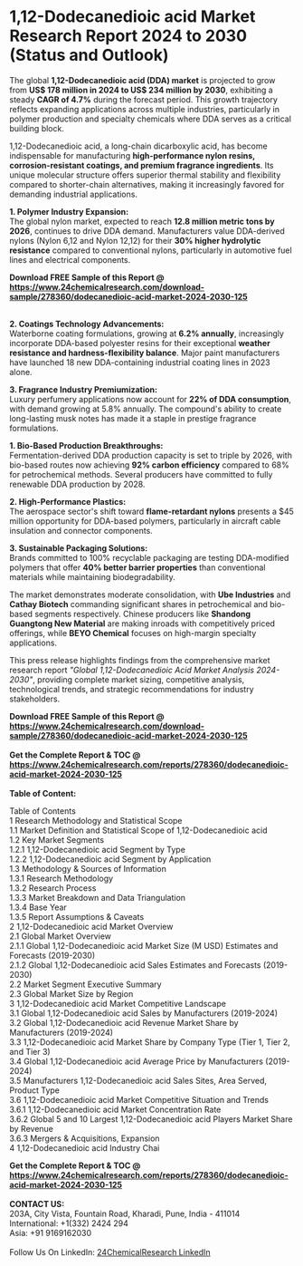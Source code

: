 <h1>1,12-Dodecanedioic acid Market Research Report 2024 to 2030 (Status and Outlook)</h1><p>The global <strong>1,12-Dodecanedioic acid (DDA) market</strong> is projected to grow from <strong>US$ 178 million in 2024 to US$ 234 million by 2030</strong>, exhibiting a steady <strong>CAGR of 4.7%</strong> during the forecast period. This growth trajectory reflects expanding applications across multiple industries, particularly in polymer production and specialty chemicals where DDA serves as a critical building block.</p><p>1,12-Dodecanedioic acid, a long-chain dicarboxylic acid, has become indispensable for manufacturing <strong>high-performance nylon resins, corrosion-resistant coatings, and premium fragrance ingredients</strong>. Its unique molecular structure offers superior thermal stability and flexibility compared to shorter-chain alternatives, making it increasingly favored for demanding industrial applications.</p><p><strong>1. Polymer Industry Expansion:</strong><br>
The global nylon market, expected to reach <strong>12.8 million metric tons by 2026</strong>, continues to drive DDA demand. Manufacturers value DDA-derived nylons (Nylon 6,12 and Nylon 12,12) for their <strong>30% higher hydrolytic resistance</strong> compared to conventional nylons, particularly in automotive fuel lines and electrical components.</p><div><b>Download FREE Sample of this Report @ 
            <a href="https://www.24chemicalresearch.com/download-sample/278360/dodecanedioic-acid-market-2024-2030-125">
            https://www.24chemicalresearch.com/download-sample/278360/dodecanedioic-acid-market-2024-2030-125</a></b></div><br><p><strong>2. Coatings Technology Advancements:</strong><br>
Waterborne coating formulations, growing at <strong>6.2% annually</strong>, increasingly incorporate DDA-based polyester resins for their exceptional <strong>weather resistance and hardness-flexibility balance</strong>. Major paint manufacturers have launched 18 new DDA-containing industrial coating lines in 2023 alone.</p><p><strong>3. Fragrance Industry Premiumization:</strong><br>
Luxury perfumery applications now account for <strong>22% of DDA consumption</strong>, with demand growing at 5.8% annually. The compound's ability to create long-lasting musk notes has made it a staple in prestige fragrance formulations.</p><p><strong>1. Bio-Based Production Breakthroughs:</strong><br>
Fermentation-derived DDA production capacity is set to triple by 2026, with bio-based routes now achieving <strong>92% carbon efficiency</strong> compared to 68% for petrochemical methods. Several producers have committed to fully renewable DDA production by 2028.</p><p><strong>2. High-Performance Plastics:</strong><br>
The aerospace sector's shift toward <strong>flame-retardant nylons</strong> presents a $45 million opportunity for DDA-based polymers, particularly in aircraft cable insulation and connector components.</p><p><strong>3. Sustainable Packaging Solutions:</strong><br>
Brands committed to 100% recyclable packaging are testing DDA-modified polymers that offer <strong>40% better barrier properties</strong> than conventional materials while maintaining biodegradability.</p><p>The market demonstrates moderate consolidation, with <strong>Ube Industries</strong> and <strong>Cathay Biotech</strong> commanding significant shares in petrochemical and bio-based segments respectively. Chinese producers like <strong>Shandong Guangtong New Material</strong> are making inroads with competitively priced offerings, while <strong>BEYO Chemical</strong> focuses on high-margin specialty applications.</p><p>This press release highlights findings from the comprehensive market research report <em>"Global 1,12-Dodecanedioic Acid Market Analysis 2024-2030"</em>, providing complete market sizing, competitive analysis, technological trends, and strategic recommendations for industry stakeholders.</p><div><b>Download FREE Sample of this Report @ 
            <a href="https://www.24chemicalresearch.com/download-sample/278360/dodecanedioic-acid-market-2024-2030-125">
            https://www.24chemicalresearch.com/download-sample/278360/dodecanedioic-acid-market-2024-2030-125</a></b></div><br><div><b>Get the Complete Report & TOC @ 
            <a href="https://www.24chemicalresearch.com/reports/278360/dodecanedioic-acid-market-2024-2030-125">
            https://www.24chemicalresearch.com/reports/278360/dodecanedioic-acid-market-2024-2030-125</a></b></div><br>
            <b>Table of Content:</b><p>Table of Contents<br />
1 Research Methodology and Statistical Scope<br />
1.1 Market Definition and Statistical Scope of 1,12-Dodecanedioic acid<br />
1.2 Key Market Segments<br />
1.2.1 1,12-Dodecanedioic acid Segment by Type<br />
1.2.2 1,12-Dodecanedioic acid Segment by Application<br />
1.3 Methodology & Sources of Information<br />
1.3.1 Research Methodology<br />
1.3.2 Research Process<br />
1.3.3 Market Breakdown and Data Triangulation<br />
1.3.4 Base Year<br />
1.3.5 Report Assumptions & Caveats<br />
2 1,12-Dodecanedioic acid Market Overview<br />
2.1 Global Market Overview<br />
2.1.1 Global 1,12-Dodecanedioic acid Market Size (M USD) Estimates and Forecasts (2019-2030)<br />
2.1.2 Global 1,12-Dodecanedioic acid Sales Estimates and Forecasts (2019-2030)<br />
2.2 Market Segment Executive Summary<br />
2.3 Global Market Size by Region<br />
3 1,12-Dodecanedioic acid Market Competitive Landscape<br />
3.1 Global 1,12-Dodecanedioic acid Sales by Manufacturers (2019-2024)<br />
3.2 Global 1,12-Dodecanedioic acid Revenue Market Share by Manufacturers (2019-2024)<br />
3.3 1,12-Dodecanedioic acid Market Share by Company Type (Tier 1, Tier 2, and Tier 3)<br />
3.4 Global 1,12-Dodecanedioic acid Average Price by Manufacturers (2019-2024)<br />
3.5 Manufacturers 1,12-Dodecanedioic acid Sales Sites, Area Served, Product Type<br />
3.6 1,12-Dodecanedioic acid Market Competitive Situation and Trends<br />
3.6.1 1,12-Dodecanedioic acid Market Concentration Rate<br />
3.6.2 Global 5 and 10 Largest 1,12-Dodecanedioic acid Players Market Share by Revenue<br />
3.6.3 Mergers & Acquisitions, Expansion<br />
4 1,12-Dodecanedioic acid Industry Chai</p><div><b>Get the Complete Report & TOC @ 
            <a href="https://www.24chemicalresearch.com/reports/278360/dodecanedioic-acid-market-2024-2030-125">
            https://www.24chemicalresearch.com/reports/278360/dodecanedioic-acid-market-2024-2030-125</a></b></div><br><b>CONTACT US:</b><br>
            203A, City Vista, Fountain Road, Kharadi, Pune, India - 411014<br>
            International: +1(332) 2424 294<br>
            Asia: +91 9169162030 <br><br>
            Follow Us On LinkedIn: <a href="https://www.linkedin.com/company/24chemicalresearch/">24ChemicalResearch LinkedIn</a>